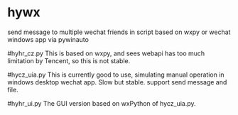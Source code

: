 # hywx
send message to multiple wechat friends in script based on wxpy or wechat windows app via pywinauto


#hyhr_cz.py
This is based on wxpy, and sees webapi has too much limitation by Tencent, so this is not stable. 


#hycz_uia.py
This is currently good to use, simulating manual operation in windows desktop wechat app. Slow but stable.
support send message and file.


#hyhr_ui.py
The GUI version based on wxPython of hycz_uia.py.

